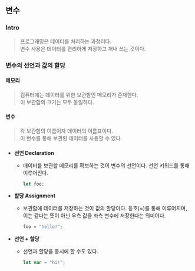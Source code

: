 ####

## 변수

### Intro

> 프로그래밍은 데이터를 처리하는 과정이다.  
> 변수 사용은 데이터를 편리하게 저장하고 꺼내 쓰는 것이다.

####

### 변수의 선언과 값의 할당

#### 메모리

> 컴퓨터에는 데이터를 위한 보관함인 메모리가 존재한다.  
> 이 보관함의 크기는 모두 동일하다.

#### 변수

> 각 보관함의 이름이자 데이터의 이름표이다.  
> 이 변수를 통해 보관된 데이터를 사용할 수 있다.

####

- **선언 Declaration**

  - 데이터를 보관할 메모리를 확보하는 것이 변수의 선언이다. 선언 키워드를 통해 이루어진다.

    ```js
    let foo;
    ```

- **할당 Assignment**

  - 보관함에 데이터를 저장하는 것이 값의 할당이다. 등호(=)를 통해 이루어지며, 이는 같다는 뜻이 아닌 우측 값을 좌측 변수에 저장한다는 의미이다.

    ```js
    foo = "hello!";
    ```

- **선언 + 할당**

  - 선언과 할당을 동시에 할 수도 있다.

    ```js
    let var = "hi!";
    ```
